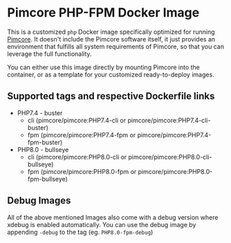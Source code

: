 # Pimcore PHP-FPM Docker Image

This is a customized `php` Docker image specifically optimized for running [Pimcore](https://github.com/pimcore/pimcore).
It doesn't include the Pimcore software itself, it just provides an environment that fulfills all system requirements
of Pimcore, so that you can leverage the full functionality. 

You can either use this image directly by mounting Pimcore into the container, or as a template for your customized 
ready-to-deploy images. 

## Supported tags and respective Dockerfile links
 - PHP7.4 - buster
    - cli (pimcore/pimcore:PHP7.4-cli or pimcore/pimcore:PHP7.4-cli-buster)
    - fpm (pimcore/pimcore:PHP7.4-fpm or pimcore/pimcore:PHP7.4-fpm-buster)
 - PHP8.0 - bullseye
    - cli (pimcore/pimcore:PHP8.0-cli or pimcore/pimcore:PHP8.0-cli-bullseye)
    - fpm (pimcore/pimcore:PHP8.0-fpm or pimcore/pimcore:PHP8.0-fpm-bullseye)

## Debug Images
All of the above mentioned Images also come with a debug version where xdebug is enabled automatically. You can use the debug image by appending `-debug` to the tag (eg. `PHP8.0-fpm-debug`)
